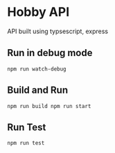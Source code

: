 # Hobby API

API built using typsescript, express


## Run in debug mode 
`npm run watch-debug
`

## Build and Run
`
npm run build
npm run start
`

## Run Test
`npm run test
`
